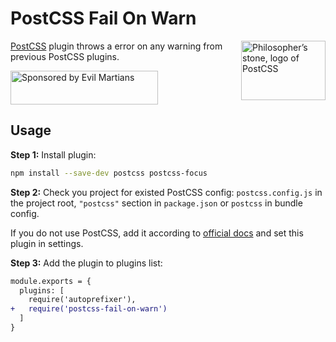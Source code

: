 # PostCSS Fail On Warn

<img align="right" width="135" height="95"
     title="Philosopher’s stone, logo of PostCSS"
     src="https://postcss.org/logo-leftp.svg">

[PostCSS] plugin throws a error on any warning from previous PostCSS plugins.

[PostCSS]: https://postcss.org/

<a href="https://evilmartians.com/?utm_source=postcss-focus">
  <img src="https://evilmartians.com/badges/sponsored-by-evil-martians.svg"
       alt="Sponsored by Evil Martians" width="236" height="54">
</a>

## Usage

**Step 1:** Install plugin:

```sh
npm install --save-dev postcss postcss-focus
```

**Step 2:** Check you project for existed PostCSS config: `postcss.config.js`
in the project root, `"postcss"` section in `package.json`
or `postcss` in bundle config.

If you do not use PostCSS, add it according to [official docs]
and set this plugin in settings.

**Step 3:** Add the plugin to plugins list:

```diff
module.exports = {
  plugins: [
    require('autoprefixer'),
+   require('postcss-fail-on-warn')
  ]
}
```

[official docs]: https://github.com/postcss/postcss#usage

